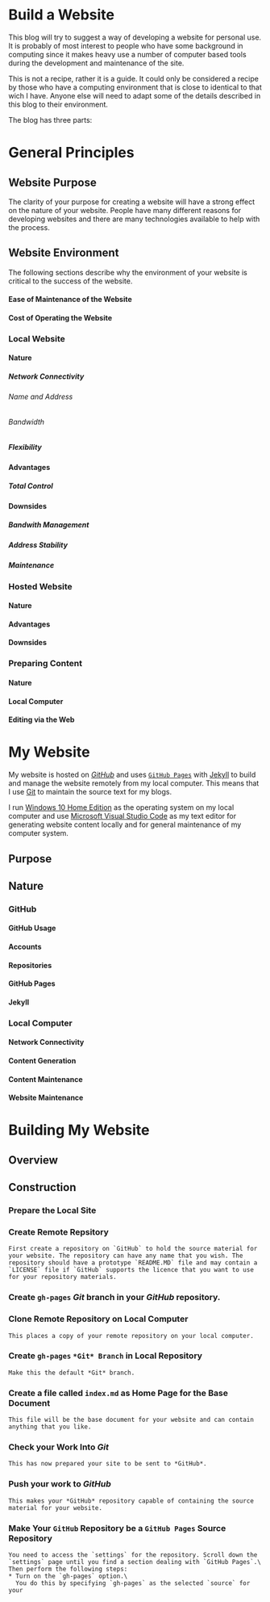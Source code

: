 # Build a Website
This blog will try to suggest a way of developing a website for personal use. It
is probably of most interest to people who have some background in computing
since it makes heavy use a number of computer based tools during the development
and maintenance of the site.

This is not a recipe, rather it is a guide. It could only be considered a recipe
by those who have a computing environment that is close to identical to that
wich I have. Anyone else will need to adapt some of the details described in
this blog to their environment.

The blog has three parts:
# General Principles
## Website Purpose
   The clarity of your purpose for creating a website will have a strong effect
   on the nature of your website. People have many different reasons for
   developing websites and there are many technologies available to help with
   the process.
## Website Environment
The following sections describe why the environment of your website is critical
to  the success of the website.
#### Ease of Maintenance of the Website
#### Cost of Operating the Website
### Local Website
#### Nature
##### Network Connectivity
###### Name and Address
###### Bandwidth
##### Flexibility
#### Advantages
##### Total Control
#### Downsides
##### Bandwith Management
##### Address Stability
##### Maintenance
### Hosted Website
#### Nature
#### Advantages
#### Downsides
### Preparing Content
#### Nature
#### Local Computer
#### Editing via the Web
# My Website
My website is hosted on [*GitHub*](https://github.com/) and uses
[`GitHub Pages`](https://pages.github.com/) with [Jekyll](https://jekyllrb.com)
to build and manage the website
remotely from my local computer. This means that I use
[Git](https://git-scm.com/) to maintain the source text for my blogs.

I run [Windows 10 Home Edition](https://www.microsoft.com/windows) as the
operating system on my local computer and use
[Microsoft Visual Studio Code](https://code.visualstudio.com/) as my text editor
for generating website content locally and for general maintenance of my computer system.
## Purpose
## Nature
### GitHub
#### GitHub Usage
#### Accounts
#### Repositories
#### GitHub Pages
#### Jekyll
### Local Computer
#### Network Connectivity
#### Content Generation
#### Content Maintenance
#### Website Maintenance
# Building My Website
## Overview
## Construction
### Prepare the Local Site
### Create Remote Repsitory
    First create a repository on `GitHub` to hold the source material for your website. The repository can have any name that you wish. The repository should have a prototype `README.MD` file and may contain a `LICENSE` file if `GitHub` supports the licence that you want to use for your repository materials.
### Create `gh-pages` *Git* branch in your *GitHub* repository.
### Clone Remote Repository on Local Computer
    This places a copy of your remote repository on your local computer.
### Create `gh-pages` `*Git* Branch` in Local Repository
    Make this the default *Git* branch.
### Create a file called `index.md` as Home Page for the Base Document
    This file will be the base document for your website and can contain
    anything that you like.
### Check your Work Into *Git*
    This has now prepared your site to be sent to *GitHub*.
### Push your work to *GitHub*
    This makes your *GitHub* repository capable of containing the source
    material for your website.
### Make Your `GitHub` Repository be a `GitHub Pages` Source Repository
    You need to access the `settings` for the repository. Scroll down the
    `settings` page until you find a section dealing with `GitHub Pages`.\
    Then perform the following steps:
    * Turn on the `gh-pages` option.\
      You do this by specifying `gh-pages` as the selected `source` for your
